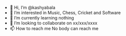 - 👋 Hi, I’m @kashyabala
- 👀 I’m interested in Music, Chess, Cricket and Software
- 🌱 I’m currently learning nothing
- 💞️ I’m looking to collaborate on xx/xxx/xxxx
- 📫 How to reach me No body can reach me

<!---
kashyabala/kashyabala is a ✨ special ✨ repository because its `README.md` (this file) appears on your GitHub profile.
You can click the Preview link to take a look at your changes.
--->
